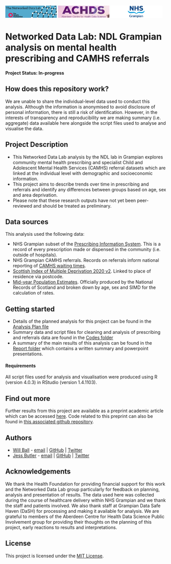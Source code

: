 <img src="ndlbanner.png" width="32%"> <img src="achds logo.jpg" width="32%"> <img src="nhsg-branding.jpg" width="32%">

# Networked Data Lab: NDL Grampian analysis on mental health prescribing and CAMHS referrals

#### Project Status: In-progress

## How does this repository work?

We are unable to share the individual-level data used to conduct this analysis. Although the information is anonymised to avoid disclosure of personal information, there is still a risk of identification. However, in the interests of transparency and reproducibility we are making summary (i.e. aggregate) data available here alongside the script files used to analyse and visualise the data.

## Project Description

- This Networked Data Lab analysis by the NDL lab in Grampian explores community mental health prescribing and specialist Child and Adolescent Mental Health Services (CAMHS) referral datasets which are linked at the individual level with demographic and socioeconomic information.
- This project aims to describe trends over time in prescribing and referrals and identify any differences between groups based on age, sex and area deprivation.
- Please note that these research outputs have not yet been peer-reviewed and should be treated as preliminary.

## Data sources

This analysis used the following data: 

- NHS Grampian subset of the [Prescribing Information System](https://www.isdscotland.org/Health-Topics/Prescribing-and-Medicines/Prescribing-Datamarts/#pis). This is a record of every prescription made or dispensed in the community (i.e. outside of hospitals).
- NHS Grampian CAMHS referrals. Records on referrals inform national reporting of [CAMHS waiting times](https://publichealthscotland.scot/publications/child-and-adolescent-mental-health-services-camhs-waiting-times/child-and-adolescent-mental-health-services-camhs-waiting-times-quarter-ending-31-december-2021/).
- [Scottish Index of Multiple Deprivation 2020 v2](https://www.gov.scot/collections/scottish-index-of-multiple-deprivation-2020/). Linked to place of residence via postcode.
- [Mid-year Population Estimates](https://www.nrscotland.gov.uk/statistics-and-data/statistics/statistics-by-theme/population/population-estimates/2011-based-special-area-population-estimates/population-estimates-by-simd-2016). Officially produced by the National Records of Scotland and broken down by age, sex and SIMD for the calculation of rates.

## Getting started

- Details of the planned analysis for this project can be found in the [Analysis Plan file](https://github.com/HFAnalyticsLab/NDL_CYPMH_Grampian/tree/main/Analysis%20plan)
- Summary data and script files for cleaning and analysis of prescribing and referrals data are found in the [Codes folder](https://github.com/HFAnalyticsLab/NDL_CYPMH_Grampian/tree/main/Codes)
- A summary of the main results of this analysis can be found in the [Report folder](https://github.com/HFAnalyticsLab/NDL_CYPMH_Grampian/tree/main/Report) which contains a written summary and powerpoint presentations.

#### Requirements

All script files used for analysis and visualisation were produced using R (version 4.0.3) in RStudio (version 1.4.1103).

## Find out more

Further results from this project are available as a preprint academic article which can be accessed [here](https://www.medrxiv.org/content/10.1101/2022.06.14.22276082v1). Code related to this preprint can also be found in [this associated github repository](https://github.com/AbdnCHDS/NDL_prescribing_referrals_paper).

## Authors

- [Will Ball](https://wpball.com) - [email](mailto:william.ball@abdn.ac.uk) | [GitHub](https://www.github.com/will-ball) | [Twitter](https://www.twitter.com/WillBall12)
- [Jess Butler](https://www.abdn.ac.uk/people/jessicabutler/) - [email](mailto:jessicabutler@abdn.ac.uk) | [GitHub](https://github.com/JessButler) | [Twitter](https://www.twitter.com/JessButler284)

## Acknowledgements

We thank the Health Foundation for providing financial support for this work and the Networked Data Lab group particularly for feedback on planning, analysis and presentation of results. The data used here was collected during the course of healthcare delivery within NHS Grampian and we thank the staff and patients involved. We also thank staff at Grampian Data Safe Haven (DaSH) for processing and making it available for analysis. We are grateful to members of the Aberdeen Centre for Health Data Science Public Involvement group for providing their thoughts on the planning of this project, early reactions to results and interpretations.

## License

This project is licensed under the [MIT License](https://opensource.org/licenses/MIT).
